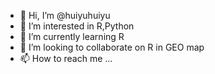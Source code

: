 - 👋 Hi, I’m @huiyuhuiyu
- 👀 I’m interested in R,Python
- 🌱 I’m currently learning R
- 💞️ I’m looking to collaborate on R in GEO map
- 📫 How to reach me ...

<!---
huiyuhuiyu/huiyuhuiyu is a ✨ special ✨ repository because its `README.md` (this file) appears on your GitHub profile.
You can click the Preview link to take a look at your changes.
--->
